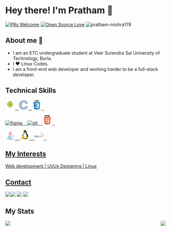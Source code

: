 # Hey there! I'm Pratham 👋

[![PRs Welcome](https://img.shields.io/badge/PRs-welcome-brightgreen.svg?style=flat&logo=github)](https://github.com/Pratham-Mishra178)
[![Open Source Love](https://badges.frapsoft.com/os/v2/open-source.svg?v=103)](https://github.com/Pratham-Mishra178)
<img src="https://komarev.com/ghpvc/?username=pratham-mishra178&label=Profile%20views&color=0e75b6&style=flat" alt="pratham-mishra178" />


## About me 👾

- I am an ETC undergraduate student at Veer Surendra Sai University of Technology, Burla. 
- I ❤ Linux Codes.
- I am a front-end web developer and working harder to be a full-stack developer.


## Technical Skills


<p align="left"> <a href="https://developer.android.com" target="_blank"> <img src="https://raw.githubusercontent.com/devicons/devicon/master/icons/android/android-original-wordmark.svg" alt="android" width="30height="30  </a>&nbsp&nbsp  
  <a href="https://www.cprogramming.com/" target="_blank"> <img src="https://raw.githubusercontent.com/devicons/devicon/master/icons/c/c-original.svg" alt="c" width="30ight="30</a>&nbsp&nbsp
  <a href="https://www.w3schools.com/css/" target="_blank"> <img src="https://raw.githubusercontent.com/devicons/devicon/master/icons/css3/css3-original-wordmark.svg" alt="css3" width="30ight="30</a>&nbsp&nbsp </p>
    <p align="left">
  <a href="https://www.figma.com/" target="_blank"> <img src="https://www.vectorlogo.zone/logos/figma/figma-icon.svg" alt="figma" width="30ight="30</a> &nbsp&nbsp
  <a href="https://git-scm.com/" target="_blank"> <img src="https://www.vectorlogo.zone/logos/git-scm/git-scm-icon.svg" alt="git" width="30ight="30</a> &nbsp&nbsp
  <a href="https://www.w3.org/html/" target="_blank"> <img src="https://raw.githubusercontent.com/devicons/devicon/master/icons/html5/html5-original-wordmark.svg" alt="html5" width="30ight="30</a>&nbsp&nbsp </p>
    <p align="left">
  <a href="https://www.java.com" target="_blank"> <img src="https://raw.githubusercontent.com/devicons/devicon/master/icons/java/java-original.svg" alt="java" width="30ight="30</a> &nbsp&nbsp
  <a href="https://www.linux.org/" target="_blank"> <img src="https://raw.githubusercontent.com/devicons/devicon/master/icons/linux/linux-original.svg" alt="linux" width="30ight="30</a> &nbsp&nbsp
  <a href="https://www.mysql.com/" target="_blank"> <img src="https://raw.githubusercontent.com/devicons/devicon/master/icons/mysql/mysql-original-wordmark.svg" alt="mysql" width="30ight="30</a>&nbsp&nbsp </p>

## My Interests

Web development | Ui/Ux Designing | Linux

## Contact

<a>[<img src="https://img.shields.io/badge/WHATSAPP-%2325D366.svg?&style=for-the-badge&logo=whatsapp&logoColor=white">](https://wa.me/7970625661)</a><a>[<img src="https://img.shields.io/badge/Gmail-D14836?style=for-the-badge&logo=gmail&logoColor=white">](mailto:prathammishra178@gmail.com)</a>  <a>[<img src="https://img.shields.io/badge/twitter-%231DA1F2.svg?&style=for-the-badge&logo=twitter&logoColor=white">](https://twitter.com/pratish_kumar_1)</a> <a>[<img src="https://img.shields.io/badge/linkedin-%230077B5.svg?&style=for-the-badge&logo=linkedin&logoColor=white">](https://www.linkedin.com/in/pratham-mishra-81a794204/)

## My Stats



<img align="left" src="https://github-readme-stats.vercel.app/api?username=ashuvssut&show_icons=true&theme=onedark&include_all_commits=true" />
<img align="right" src="https://github-readme-stats.vercel.app/api/top-langs/?username=ashuvssut&show_icons=true&theme=onedark&layout=compact" />


  
